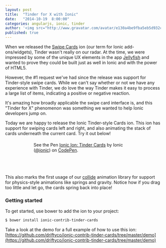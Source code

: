 ```yaml
---
layout: post
title:  "Tinder for X with Ionic"
date:   "2014-10-19  8:00:00"
categories: angularjs, ionic, tinder
author: '<img src="http://www.gravatar.com/avatar/e130a4be9fba5eb5d932c813fbe3a58d?s=48&amp;d=mm" class="author-icon"><a href="http://twitter.com/maxlynch" target="_blank">@maxlynch</a>'
published: true
---
```


When we released the [Swipe Cards](http://github.com/driftyco/ionic-contrib-swipe-cards) ion (our term for Ionic add-ons/widgets), Tinder wasn't really on our radar. At the time, we were impressed by some of the unique UX elements in the app [Jellyfish](http://jelly.co/) and wanted to prove they could be built just as well in Ionic and with the power of HTML5.

However, the #1 request we've had since the release was support for Tinder-style swipe cards. While we can't say whether or not we have any experience with Tinder, we do love the way Tinder makes it easy to process a large list of items, indicating a positive or negative reaction.

It's amazing how broadly applicable the swipe card interface is, and this "Tinder for X" phenomenon was something we wanted to help Ionic developers jump on.

<!-- more -->

Today we are happy to release the Ionic Tinder-style Cards ion. This ion has support for swiping cards left and right, and also animating the stack of cards underneath
the current card. Try it out below!

<div style="margin-left: auto; margin-right: auto; margin-top: 20px; margin-bottom: 70px; width: 320px">
   <p data-height="568" data-width="320" data-theme-id="3572" data-slug-hash="nxEdH" data-default-tab="result" data-user="ionic" class='codepen'>See the Pen <a href='http://codepen.io/ionic/pen/nxEdH/'>Ionic Ion: Tinder Cards</a> by Ionic (<a href='http://codepen.io/ionic'>@ionic</a>) on <a href='http://codepen.io'>CodePen</a>.</p>
  <script async src="//codepen.io/assets/embed/ei.js"></script> 
</div>

This also marks the first usage of our [collide](https://github.com/driftyco/collide) animation library for support for physics-style animations like springs and gravity. Notice how if you drag too little and let go, the cards spring back into place!

### Getting started

To get started, use bower to add the ion to your project:

```bash
$ bower install ionic-contrib-tinder-cards
```

Take a look at the demo for a full example of how to use this ion: [https://github.com/driftyco/ionic-contrib-tinder-cards/tree/master/demo](https://github.com/driftyco/ionic-contrib-tinder-cards/tree/master/demo)
